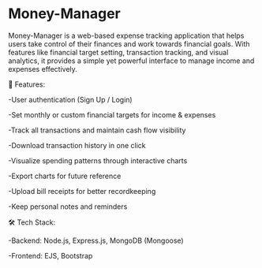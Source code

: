 # Money-Manager

Money-Manager is a web-based expense tracking application that helps users take control of their finances and work towards financial goals. With features like financial target setting, transaction tracking, and visual analytics, it provides a simple yet powerful interface to manage income and expenses effectively.

🔧 Features:

-User authentication (Sign Up / Login)

-Set monthly or custom financial targets for income & expenses

-Track all transactions and maintain cash flow visibility

-Download transaction history in one click

-Visualize spending patterns through interactive charts

-Export charts for future reference

-Upload bill receipts for better recordkeeping

-Keep personal notes and reminders

🛠 Tech Stack:

-Backend: Node.js, Express.js, MongoDB (Mongoose)

-Frontend: EJS, Bootstrap
